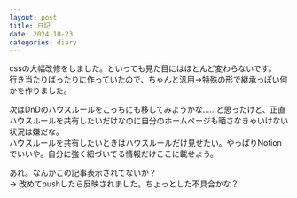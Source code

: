 ```yaml
---
layout: post
title: 日記
date: 2024-10-23
categories: diary
---
```

cssの大幅改修をしました。といっても見た目にはほとんど変わらないです。  
行き当たりばったりに作っていたので、ちゃんと汎用→特殊の形で継承っぽい何かを作りました。

次はDnDのハウスルールをこっちにも移してみようかな……と思ったけど、正直ハウスルールを共有したいだけなのに自分のホームページも晒さなきゃいけない状況は嫌だな。  
ハウスルールを共有したいときはハウスルールだけ見せたい。やっぱりNotionでいいや。自分に強く紐づいてる情報だけここに載せよう。

あれ。なんかこの記事表示されてないか？  
→ 改めてpushしたら反映されました。ちょっとした不具合かな？


